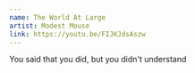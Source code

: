 ```yaml
---
name: The World At Large
artist: Modest Mouse
link: https://youtu.be/FIJKJdsAszw
---
```


You said that you did, but you didn't understand
